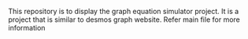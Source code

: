 This repository is to display the graph equation simulator project. It is a project that is similar to desmos graph website. Refer main file for more information
